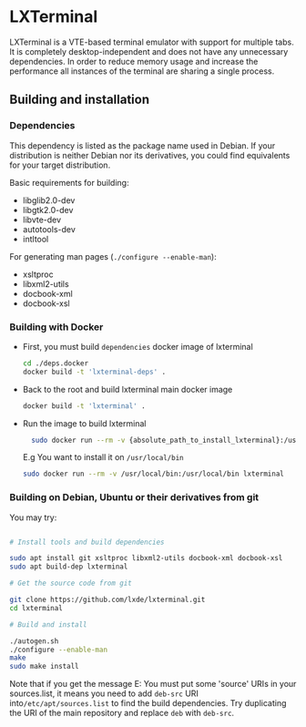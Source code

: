 # LXTerminal

LXTerminal is a VTE-based terminal emulator with support for multiple tabs. It
is completely desktop-independent and does not have any unnecessary
dependencies. In order to reduce memory usage and increase the performance all
instances of the terminal are sharing a single process.

## Building and installation

### Dependencies

This dependency is listed as the package name used in Debian. If your
distribution is neither Debian nor its derivatives, you could find equivalents
for your target distribution.

Basic requirements for building:

- libglib2.0-dev
- libgtk2.0-dev
- libvte-dev
- autotools-dev
- intltool

For generating man pages (`./configure --enable-man`):

- xsltproc
- libxml2-utils
- docbook-xml
- docbook-xsl

### Building with Docker

- First, you must build `dependencies` docker image of lxterminal

  ```sh
  cd ./deps.docker
  docker build -t 'lxterminal-deps' .
  ```

- Back to the root and build lxterminal main docker image

  ```sh
  docker build -t 'lxterminal' .
  ```

- Run the image to build lxterminal

  ```sh
    sudo docker run --rm -v {absolute_path_to_install_lxterminal}:/usr/local/bin lxterminal
  ```

  E.g You want to install it on `/usr/local/bin`

  ```sh
  sudo docker run --rm -v /usr/local/bin:/usr/local/bin lxterminal
  ```

### Building on Debian, Ubuntu or their derivatives from git

You may try:

```sh

# Install tools and build dependencies

sudo apt install git xsltproc libxml2-utils docbook-xml docbook-xsl
sudo apt build-dep lxterminal

# Get the source code from git

git clone https://github.com/lxde/lxterminal.git
cd lxterminal

# Build and install

./autogen.sh
./configure --enable-man
make
sudo make install
```

Note that if you get the message E: You must put some 'source' URIs in your sources.list, it means you need to add `deb-src` URI into`/etc/apt/sources.list` to find the build dependencies. Try duplicating the URI of the main repository and replace `deb` with `deb-src`.
